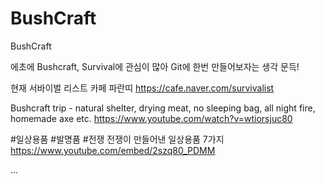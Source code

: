 # BushCraft
BushCraft

에초에 Bushcraft, Survival에 관심이 많아 Git에 한번 만들어보자는 생각 문득!

현재 서바이벌 리스트 카페 파란띠  https://cafe.naver.com/survivalist 

Bushcraft trip - natural shelter, drying meat, no sleeping bag, all night fire, homemade axe etc.
https://www.youtube.com/watch?v=wtiorsjuc80

 
#일상용품 #발명품 #전쟁 전쟁이 만들어낸 일상용품 7가지
https://www.youtube.com/embed/2szq80_PDMM




...
